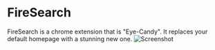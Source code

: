 # FireSearch
FireSearch is a chrome extension that is "Eye-Candy". It replaces your default homepage with a stunning new one.
![Screenshot](https://www.dropbox.com/s/5yw6jbrzhi1ucfa/FireSearch.png?dl=0)
